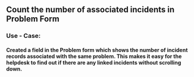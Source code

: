 <h2> Count the number of associated incidents in Problem Form </h2>
<h3>Use - Case: </h3>
<h4>Created a field in the Problem form which shows the number of incident records associated with the same problem. This makes it easy for the helpdesk to find out if there are any linked incidents without scrolling down.</h4>
